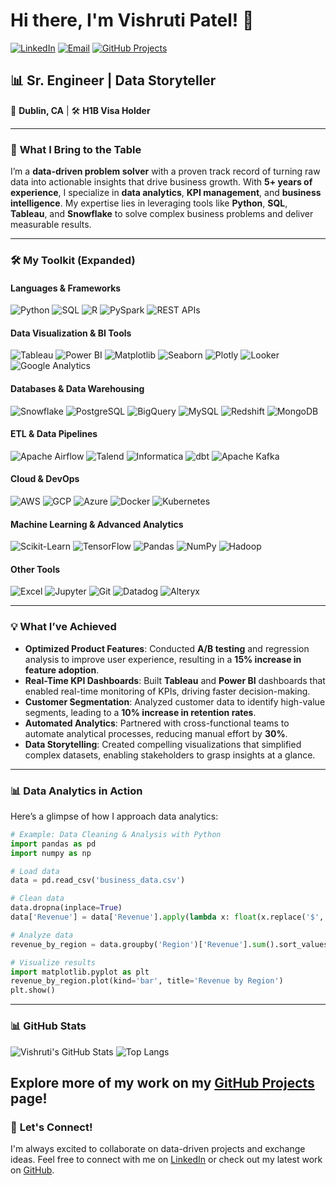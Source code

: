 # Hi there, I'm Vishruti Patel! 👋

[![LinkedIn](https://img.shields.io/badge/LinkedIn-Connect-blue?style=for-the-badge&logo=linkedin)](https://www.linkedin.com/in/vishruti1894)
[![Email](https://img.shields.io/badge/Email-Contact-red?style=for-the-badge&logo=gmail)](mailto:vi94.patel@gmail.com)
[![GitHub Projects](https://img.shields.io/badge/Projects-Explore-green?style=for-the-badge&logo=github)](https://github.com/vishruti-patel?tab=repositories)

## 📊 Sr. Engineer | Data Storyteller

📍 **Dublin, CA** | 🛠️ **H1B Visa Holder**

---

### 🚀 **What I Bring to the Table**

I’m a **data-driven problem solver** with a proven track record of turning raw data into actionable insights that drive business growth. With **5+ years of experience**, I specialize in **data analytics**, **KPI management**, and **business intelligence**. My expertise lies in leveraging tools like **Python**, **SQL**, **Tableau**, and **Snowflake** to solve complex business problems and deliver measurable results.

---

### 🛠️ **My Toolkit** (Expanded)

#### **Languages & Frameworks**
![Python](https://img.shields.io/badge/Python-Expert-3776AB?style=flat&logo=python&logoColor=white)
![SQL](https://img.shields.io/badge/SQL-Expert-4479A1?style=flat&logo=postgresql&logoColor=white)
![R](https://img.shields.io/badge/R-Intermediate-276DC3?style=flat&logo=r&logoColor=white)
![PySpark](https://img.shields.io/badge/PySpark-Advanced-E25A1C?style=flat&logo=apache-spark&logoColor=white)
![REST APIs](https://img.shields.io/badge/REST%20APIs-Intermediate-FF6F61?style=flat&logo=rest&logoColor=white)

#### **Data Visualization & BI Tools**
![Tableau](https://img.shields.io/badge/Tableau-Expert-E97627?style=flat&logo=tableau&logoColor=white)
![Power BI](https://img.shields.io/badge/Power_BI-Advanced-F2C811?style=flat&logo=powerbi&logoColor=black)
![Matplotlib](https://img.shields.io/badge/Matplotlib-Advanced-11557C?style=flat&logo=python&logoColor=white)
![Seaborn](https://img.shields.io/badge/Seaborn-Advanced-4C72B0?style=flat&logo=python&logoColor=white)
![Plotly](https://img.shields.io/badge/Plotly-Intermediate-3F4F75?style=flat&logo=plotly&logoColor=white)
![Looker](https://img.shields.io/badge/Looker-Intermediate-4285F4?style=flat&logo=looker&logoColor=white)
![Google Analytics](https://img.shields.io/badge/Google_Analytics-Intermediate-E37400?style=flat&logo=google-analytics&logoColor=white)

#### **Databases & Data Warehousing**
![Snowflake](https://img.shields.io/badge/Snowflake-Expert-29B5E8?style=flat&logo=snowflake&logoColor=white)
![PostgreSQL](https://img.shields.io/badge/PostgreSQL-Advanced-4169E1?style=flat&logo=postgresql&logoColor=white)
![BigQuery](https://img.shields.io/badge/BigQuery-Advanced-4285F4?style=flat&logo=google-cloud&logoColor=white)
![MySQL](https://img.shields.io/badge/MySQL-Intermediate-4479A1?style=flat&logo=mysql&logoColor=white)
![Redshift](https://img.shields.io/badge/Redshift-Intermediate-FF6F61?style=flat&logo=amazon-aws&logoColor=white)
![MongoDB](https://img.shields.io/badge/MongoDB-Intermediate-47A248?style=flat&logo=mongodb&logoColor=white)

#### **ETL & Data Pipelines**
![Apache Airflow](https://img.shields.io/badge/Airflow-Intermediate-017CEE?style=flat&logo=apache-airflow&logoColor=white)
![Talend](https://img.shields.io/badge/Talend-Intermediate-FF6D70?style=flat&logo=talend&logoColor=white)
![Informatica](https://img.shields.io/badge/Informatica-Intermediate-FF6D70?style=flat&logo=informatica&logoColor=white)
![dbt](https://img.shields.io/badge/dbt-Intermediate-FF694B?style=flat&logo=dbt&logoColor=white)
![Apache Kafka](https://img.shields.io/badge/Kafka-Intermediate-231F20?style=flat&logo=apache-kafka&logoColor=white)

#### **Cloud & DevOps**
![AWS](https://img.shields.io/badge/AWS-Intermediate-232F3E?style=flat&logo=amazon-aws&logoColor=white)
![GCP](https://img.shields.io/badge/GCP-Intermediate-4285F4?style=flat&logo=google-cloud&logoColor=white)
![Azure](https://img.shields.io/badge/Azure-Intermediate-0089D6?style=flat&logo=microsoft-azure&logoColor=white)
![Docker](https://img.shields.io/badge/Docker-Intermediate-2496ED?style=flat&logo=docker&logoColor=white)
![Kubernetes](https://img.shields.io/badge/Kubernetes-Beginner-326CE5?style=flat&logo=kubernetes&logoColor=white)

#### **Machine Learning & Advanced Analytics**
![Scikit-Learn](https://img.shields.io/badge/Scikit_Learn-Intermediate-F7931E?style=flat&logo=scikit-learn&logoColor=white)
![TensorFlow](https://img.shields.io/badge/TensorFlow-Beginner-FF6F00?style=flat&logo=tensorflow&logoColor=white)
![Pandas](https://img.shields.io/badge/Pandas-Expert-150458?style=flat&logo=pandas&logoColor=white)
![NumPy](https://img.shields.io/badge/NumPy-Expert-013243?style=flat&logo=numpy&logoColor=white)
![Hadoop](https://img.shields.io/badge/Hadoop-Intermediate-FDEE21?style=flat&logo=apache-hadoop&logoColor=black)

#### **Other Tools**
![Excel](https://img.shields.io/badge/Excel-Advanced-217346?style=flat&logo=microsoft-excel&logoColor=white)
![Jupyter](https://img.shields.io/badge/Jupyter-Advanced-F37626?style=flat&logo=jupyter&logoColor=white)
![Git](https://img.shields.io/badge/Git-Expert-F05032?style=flat&logo=git&logoColor=white)
![Datadog](https://img.shields.io/badge/Datadog-Intermediate-632CA6?style=flat&logo=datadog&logoColor=white)
![Alteryx](https://img.shields.io/badge/Alteryx-Intermediate-009EF7?style=flat&logo=alteryx&logoColor=white)

---

### 💡 **What I’ve Achieved**

- **Optimized Product Features**: Conducted **A/B testing** and regression analysis to improve user experience, resulting in a **15% increase in feature adoption**.  
- **Real-Time KPI Dashboards**: Built **Tableau** and **Power BI** dashboards that enabled real-time monitoring of KPIs, driving faster decision-making.  
- **Customer Segmentation**: Analyzed customer data to identify high-value segments, leading to a **10% increase in retention rates**.  
- **Automated Analytics**: Partnered with cross-functional teams to automate analytical processes, reducing manual effort by **30%**.  
- **Data Storytelling**: Created compelling visualizations that simplified complex datasets, enabling stakeholders to grasp insights at a glance.  

---

### 📊 **Data Analytics in Action**

Here’s a glimpse of how I approach data analytics:

```python
# Example: Data Cleaning & Analysis with Python
import pandas as pd
import numpy as np

# Load data
data = pd.read_csv('business_data.csv')

# Clean data
data.dropna(inplace=True)
data['Revenue'] = data['Revenue'].apply(lambda x: float(x.replace('$', '').replace(',', '')))

# Analyze data
revenue_by_region = data.groupby('Region')['Revenue'].sum().sort_values(ascending=False)

# Visualize results
import matplotlib.pyplot as plt
revenue_by_region.plot(kind='bar', title='Revenue by Region')
plt.show()
```

---


### 📊 **GitHub Stats**

![Vishruti's GitHub Stats](https://github-readme-stats.vercel.app/api?username=vishruti-patel&show_icons=true&theme=radical)
![Top Langs](https://github-readme-stats.vercel.app/api/top-langs/?username=vishruti-patel&layout=compact&theme=radical)

Explore more of my work on my **[GitHub Projects](https://github.com/vishruti-patel?tab=repositories)** page!
---


### 🌟 **Let's Connect!**

I'm always excited to collaborate on data-driven projects and exchange ideas. Feel free to connect with me on [LinkedIn](https://www.linkedin.com/in/vishruti-patel) or check out my latest work on [GitHub](https://github.com/vishruti-patel?tab=repositories).
